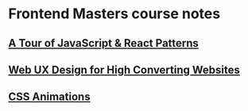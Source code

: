 # Frontend Masters course notes

## [A Tour of JavaScript & React Patterns](https://github.com/villivald/frontendmasters/tree/main/JavaScript_%26_React_Patterns)
## [Web UX Design for High Converting Websites](https://github.com/villivald/frontendmasters/tree/main/Web_UX_Design)
## [CSS Animations](https://github.com/villivald/frontendmasters/tree/main/CSS_Animations)
